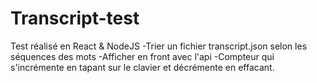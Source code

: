 # Transcript-test

Test réalisé en React & NodeJS
-Trier un fichier transcript.json selon les séquences des mots
-Afficher en front avec l'api
-Compteur qui s'incrémente en tapant sur le clavier et décrémente en effacant.
